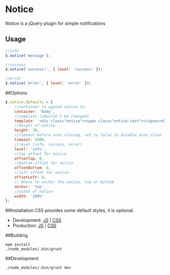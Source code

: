 # Notice

Notice is a jQuery plugin for simple notifications

## Usage

```javascript
//info
$.notice('message');

//success
$.notice('success!', { level: 'success' });

//error
$.notice('error', { level: 'error' });
```

##Options

```javascript
$.notice.defaults = {
	//container to append notice to
	container: 'body',
	//template (shouldn't be changed)
	template: '<div class="notice"><span class="notice-text"></span><div class="notice-close"></div></div>',
	//height of notice
	height: 30,
	//timeout before auto closing, set to false to disable auto close
	timeout: 5000,
	//level (info, success, error)
	level: 'info',
	//top offset for notice
	offsetTop: 0,
	//bottom offset for notice
	offsetBottom: 0,
	//left offset for notice
	offsetLeft: 0,
	// Where to anchor the notice. top or bottom
	anchor: 'top',
	//width of notice
	width: '100%'
};
```

##Installation
CSS provides some default styles, it is optional.

- Development: [JS](https://raw.github.com/jgallen23/notice/master/dist/notice.js) | [CSS](https://raw.github.com/jgallen23/notice/master/dist/notice.css)
- Production: [JS](https://raw.github.com/jgallen23/notice/master/dist/notice.min.js) | [CSS](https://raw.github.com/jgallen23/notice/master/dist/notice.min.css)

##Building

```
npm install
./node_modules/.bin/grunt
```

##Development

```
./node_modules/.bin/grunt dev
```
